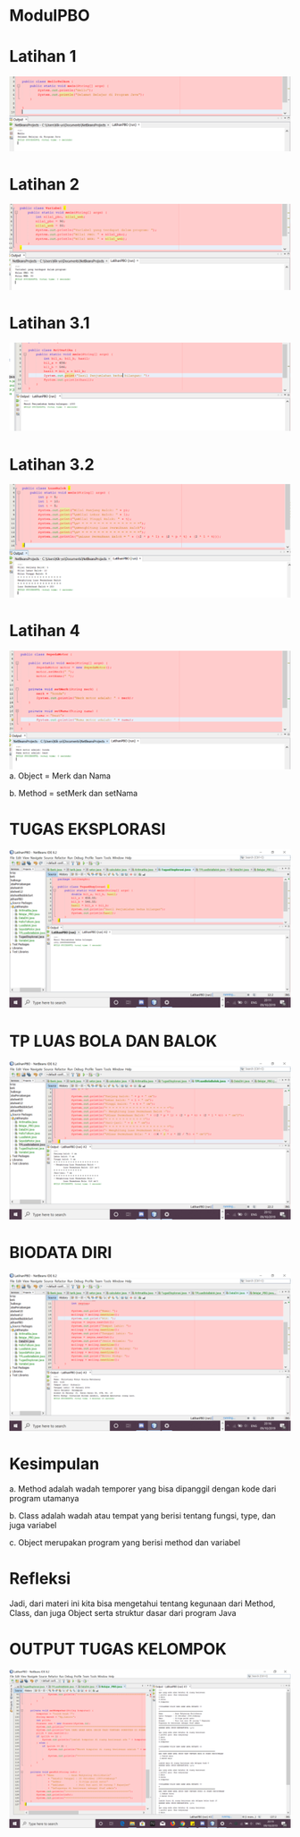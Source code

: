 # ModulPBO

# Latihan 1
![Alt Text](https://github.com/christianykyo/ModulPBO/blob/master/1.%20Hello%20Telkom.png)

# Latihan 2
![Alt Text](https://github.com/christianykyo/ModulPBO/blob/master/2.%20Variabel.png)

# Latihan 3.1
![Alt Text](https://github.com/christianykyo/ModulPBO/blob/master/3.%20Aritmatika.png)

# Latihan 3.2
![Alt Text](https://github.com/christianykyo/ModulPBO/blob/master/4.%20Luas%20Balok.png)

# Latihan 4
![Alt Text](https://github.com/christianykyo/ModulPBO/blob/master/5.%20Sepeda%20Motor.png)
a. Object = Merk dan Nama

b. Method = setMerk dan setNama

# TUGAS EKSPLORASI
![Alt Text](https://github.com/christianykyo/ModulPBO/blob/master/a.%20Tugas%20Eksplorasi.png)


# TP LUAS BOLA DAN BALOK
![Alt Text](https://github.com/christianykyo/ModulPBO/blob/master/b.%20Luas%20Permukaan%20Bola%20dan%20Balok.png)

# BIODATA DIRI
![Alt Text](https://github.com/christianykyo/ModulPBO/blob/master/c.%20Data%20Diri.png)

# Kesimpulan
a. Method adalah wadah temporer yang bisa dipanggil dengan kode dari program utamanya

b. Class adalah wadah atau tempat yang berisi tentang fungsi, type, dan juga variabel

c. Object merupakan program yang berisi method dan variabel

# Refleksi
Jadi, dari materi ini kita bisa mengetahui tentang kegunaan dari Method, Class, dan juga Object serta struktur dasar dari program Java

# OUTPUT TUGAS KELOMPOK
![Alt Text](https://github.com/christianykyo/ModulPBO/blob/master/d.%20Tugas%20Kelompok.png)
